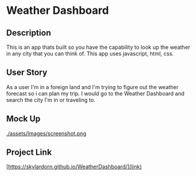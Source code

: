 # Weather Dashboard


## Description

This is an app thats built so you have the capability to look up the weather in any city that you can think of. This app uses javascript, html, css.

## User Story

As a user I'm in a foreign land and I'm trying to figure out the weather forecast so i can plan my trip. I would go to the Weather Dashboard and search the city I'm in or traveling to.

## Mock Up

[./assets/Images/screenshot.png](Screenshot)

## Project Link
[https://skylardorn.github.io/WeatherDashboard/](link)
